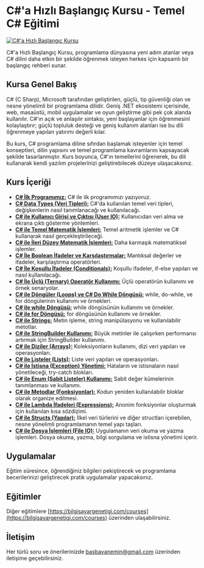 #  C#'a Hızlı Başlangıç Kursu - Temel C# Eğitimi
[![C#'a Hızlı Başlangıç Kursu](https://github-production-user-asset-6210df.s3.amazonaws.com/48470345/331795653-3dd94ba0-8180-444e-b8c6-585d7121905a.png?X-Amz-Algorithm=AWS4-HMAC-SHA256&X-Amz-Credential=AKIAVCODYLSA53PQK4ZA%2F20240518%2Fus-east-1%2Fs3%2Faws4_request&X-Amz-Date=20240518T112129Z&X-Amz-Expires=300&X-Amz-Signature=955143967e6dd72cb78576bbb66e2825332d9eb1b436c7b974c33363fa98142c&X-Amz-SignedHeaders=host&actor_id=48470345&key_id=0&repo_id=790700986)](https://www.udemy.com/course/pythona-hizli-baslangic-kursu)

C#'a Hızlı Başlangıç Kursu, programlama dünyasına yeni adım atanlar veya C# dilini daha etkin bir şekilde öğrenmek isteyen herkes için kapsamlı bir başlangıç rehberi sunar.

## Kursa Genel Bakış

C# (C Sharp), Microsoft tarafından geliştirilen, güçlü, tip güvenliği olan ve nesne yönelimli bir programlama dilidir. Geniş .NET ekosistemi içerisinde, web, masaüstü, mobil uygulamalar ve oyun geliştirme gibi pek çok alanda kullanılır. C#'ın açık ve anlaşılır sintaksı, yeni başlayanlar için öğrenmesini kolaylaştırır; güçlü topluluk desteği ve geniş kullanım alanları ise bu dili öğrenmeye yapılan yatırımı değerli kılar.

Bu kurs, C# programlama diline sıfırdan başlamak isteyenler için temel konseptleri, dilin yapısını ve temel programlama kavramlarını kapsayacak şekilde tasarlanmıştır. Kurs boyunca, C#'ın temellerini öğrenerek, bu dili kullanarak kendi yazılım projelerinizi geliştirebilecek düzeye ulaşacaksınız.

## Kurs İçeriği

- [**C# İlk Programımız:**](https://github.com/eminbasbayan/csharp-tutorial/blob/main/01_ilk_programimiz.cs) C# ile ilk programımızı yazıyoruz.
- [**C# Data Types (Veri Tipleri):**](https://github.com/eminbasbayan/csharp-tutorial/blob/main/02_veri_tipleri.cs) C#'da kullanılan temel veri tipleri, değişkenlerin nasıl tanımlanacağı ve kullanılacağı.
- [**C# ile Kullanıcı Girişi ve Çıktısı (User IO):**](https://github.com/eminbasbayan/csharp-tutorial/blob/main/03_user_io.cs) Kullanıcıdan veri alma ve ekrana çıktı gösterme yöntemleri.
- [**C# ile Temel Matematik İşlemleri:**](https://github.com/eminbasbayan/csharp-tutorial/blob/main/04_temel_matematik_islemleri.cs) Temel aritmetik işlemler ve C# kullanarak nasıl gerçekleştirileceği.
- [**C# ile İleri Düzey Matematik İşlemleri:**](https://github.com/eminbasbayan/csharp-tutorial/blob/main/05_ileri_duzey_matematik_islemleri.cs) Daha karmaşık matematiksel işlemler.
- [**C# İle Boolean İfadeler ve Karşılaştırmalar:**](https://github.com/eminbasbayan/csharp-tutorial/blob/main/06_boolean_ifadeler_ve_karsilastirmalar.cs) Mantıksal değerler ve ifadeler, karşılaştırma operatörleri.
- [**C# İle Koşullu İfadeler (Conditionals):**](https://github.com/eminbasbayan/csharp-tutorial/blob/main/07_kosullu_ifadeler_(conditionals).cs) Koşullu ifadeler, if-else yapıları ve nasıl kullanılacağı.
- [**C# İle Üçlü (Ternary) Operatör Kullanımı:**](https://github.com/eminbasbayan/csharp-tutorial/blob/main/08_ternary_operator_kullanimi.cs) Üçlü operatörün kullanımı ve örnek senaryolar.
- [**C# ile Döngüler (Loops) ve C# Do While Döngüsü:**](https://github.com/eminbasbayan/csharp-tutorial/blob/main/09_do_while_dongusu.cs) while, do-while, ve for döngülerinin kullanımı ve örnekleri.
- [**C# ile while Döngüsü:**](https://github.com/eminbasbayan/csharp-tutorial/blob/main/10_while_dongusu.cs) while döngüsünün kullanımı ve örnekler.
- [**C# ile for Döngüsü:**](https://github.com/eminbasbayan/csharp-tutorial/blob/main/11_for_dongusu.cs) for döngüsünün kullanımı ve örnekler.
- [**C# ile Strings:**](https://github.com/eminbasbayan/csharp-tutorial/blob/main/12_strings.cs) Metin işleme, string manipülasyonu ve kullanılabilir metotlar.
- [**C# ile StringBuilder Kullanımı:**](https://github.com/eminbasbayan/csharp-tutorial/blob/main/13_stringbuilder_kullanimi.cs) Büyük metinler ile çalışırken performansı artırmak için StringBuilder kullanımı.
- [**C# ile Diziler (Arrays):**](https://github.com/eminbasbayan/csharp-tutorial/blob/main/14_diziler_arrays.cs) Koleksiyonların kullanımı, dizi veri yapıları ve operasyonları.
- [**C# ile Listeler (Lists):**](https://github.com/eminbasbayan/csharp-tutorial/blob/main/15_listeler_lists.cs) Liste veri yapıları ve operasyonları.
- [**C# ile İstisna (Exception) Yönetimi:**](https://github.com/eminbasbayan/csharp-tutorial/blob/main/16_try_catch.cs) Hataların ve istisnaların nasıl yönetileceği, try-catch blokları.
- [**C# ile Enum (Sabit Listeler) Kullanımı:**](https://github.com/eminbasbayan/csharp-tutorial/blob/main/17_enum_kullanimi.cs) Sabit değer kümelerinin tanımlanması ve kullanımı.
- [**C# ile Metodlar (Fonksiyonlar):**](https://github.com/eminbasbayan/csharp-tutorial/blob/main/18_metodlar_fonksiyonlar.cs) Kodun yeniden kullanılabilir bloklar olarak organize edilmesi.
- [**C# ile Lambda İfadeleri (Expressions):**](https://github.com/eminbasbayan/csharp-tutorial/blob/main/19_lambda_ifadeleri.cs) Anonim fonksiyonlar oluşturmak için kullanılan kısa sözdizimi.
- [**C# ile Structs (Yapılar):**](https://github.com/eminbasbayan/csharp-tutorial/blob/main/20_structs_(yapilar).cs) İlkel veri türlerini ve diğer structları içerebilen, nesne yönelimli programlamanın temel yapı taşları.
- [**C# ile Dosya İşlemleri (File IO):**](https://github.com/eminbasbayan/csharp-tutorial/blob/main/21_dosya_islemleri_(file_io).cs) Uygulamanın veri okuma ve yazma işlemleri. Dosya okuma, yazma, bilgi sorgulama ve istisna yönetimi içerir.

## Uygulamalar

Eğitim süresince, öğrendiğiniz bilgileri pekiştirecek ve programlama becerilerinizi geliştirecek pratik uygulamalar yapacaksınız.

## Eğitimler

Diğer eğitimlere [https://bilgisayargenetigi.com/courses](https://bilgisayargenetigi.com/courses) üzerinden ulaşabilirsiniz.

## İletişim

Her türlü soru ve önerilerinizde [basbayanemin@gmail.com](mailto:basbayanemin@gmail.com) üzerinden iletişime geçebilirsiniz.

